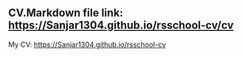 CV.Markdown file link: https://Sanjar1304.github.io/rsschool-cv/cv
------------------------------------------------------------------
My CV: https://Sanjar1304.github.io/rsschool-cv
